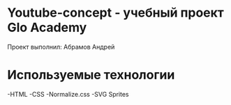 # Youtube-concept - учебный проект Glo Academy
Проект выполнил: Абрамов Андрей

# Используемые технологии
-HTML
-CSS
-Normalize.css
-SVG Sprites
